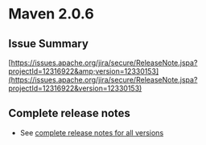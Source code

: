 <!--
Licensed to the Apache Software Foundation (ASF) under one
or more contributor license agreements.  See the NOTICE file
distributed with this work for additional information
regarding copyright ownership.  The ASF licenses this file
to you under the Apache License, Version 2.0 (the
"License"); you may not use this file except in compliance
with the License.  You may obtain a copy of the License at

http://www.apache.org/licenses/LICENSE-2.0

Unless required by applicable law or agreed to in writing,
software distributed under the License is distributed on an
"AS IS" BASIS, WITHOUT WARRANTIES OR CONDITIONS OF ANY
KIND, either express or implied.  See the License for the
specific language governing permissions and limitations
under the License.
-->

# Maven 2.0.6

## Issue Summary

[https://issues.apache.org/jira/secure/ReleaseNote.jspa?projectId=12316922&amp;version=12330153](https://issues.apache.org/jira/secure/ReleaseNote.jspa?projectId=12316922&version=12330153)

## Complete release notes

- See [complete release notes for all versions](../../docs/history.html)

